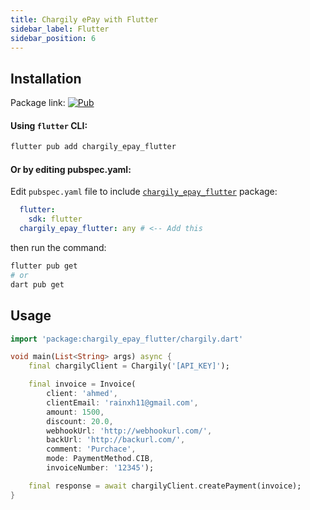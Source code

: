```yaml
---
title: Chargily ePay with Flutter
sidebar_label: Flutter
sidebar_position: 6
---
```


## Installation
Package link: [![Pub](https://img.shields.io/pub/v/chargily_epay_flutter.svg)](https://pub.dartlang.org/packages/chargily_epay_flutter) 
#### Using `flutter` CLI:
```powershell
flutter pub add chargily_epay_flutter
```

#### __Or by editing pubspec.yaml:__
Edit `pubspec.yaml` file to include [`chargily_epay_flutter`](https://pub.dev/packages/chargily_epay_flutter) package:
```yaml
  flutter:
    sdk: flutter
  chargily_epay_flutter: any # <-- Add this
```
then run the command:
```powershell
flutter pub get
# or
dart pub get
```

## Usage
```dart
import 'package:chargily_epay_flutter/chargily.dart'

void main(List<String> args) async {
    final chargilyClient = Chargily('[API_KEY]');

    final invoice = Invoice(
        client: 'ahmed',
        clientEmail: 'rainxh11@gmail.com',
        amount: 1500,
        discount: 20.0,
        webhookUrl: 'http://webhookurl.com/',
        backUrl: 'http://backurl.com/',
        comment: 'Purchace',
        mode: PaymentMethod.CIB,
        invoiceNumber: '12345');

    final response = await chargilyClient.createPayment(invoice);
}
```